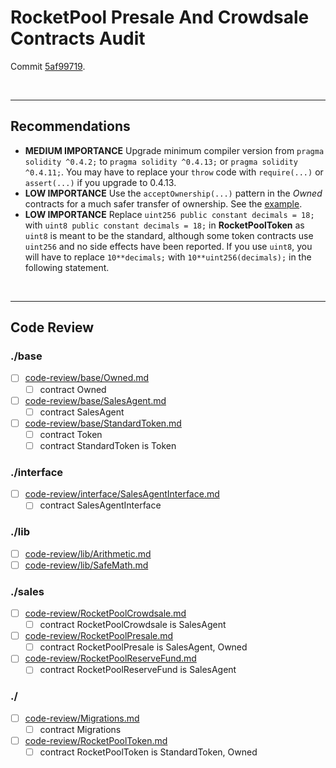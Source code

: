 # RocketPool Presale And Crowdsale Contracts Audit

Commit [5af99719](https://github.com/darcius/rocketpool-crowdsale/tree/5af997191a939a5a3f9ea38a696da155e53455f6).

<br />

<hr />

## Recommendations

* **MEDIUM IMPORTANCE** Upgrade minimum compiler version from `pragma solidity ^0.4.2;` to `pragma solidity ^0.4.13;` or `pragma solidity ^0.4.11;`.
  You may have to replace your `throw` code with `require(...)` or `assert(...)` if you upgrade to 0.4.13.
* **LOW IMPORTANCE** Use the `acceptOwnership(...)` pattern in the *Owned* contracts for a much safer transfer of ownership.
  See the [example](https://github.com/openanx/OpenANXToken/blob/master/contracts/Owned.sol#L51-L55).
* **LOW IMPORTANCE** Replace `uint256 public constant decimals = 18;` with `uint8 public constant decimals = 18;` in **RocketPoolToken** as `uint8`
  is meant to be the standard, although some token contracts use `uint256` and no side effects have been reported. If you use `uint8`, you will
  have to replace `10**decimals;` with `10**uint256(decimals);` in the following statement.

<br />

<hr />

## Code Review

### ./base
* [ ] [code-review/base/Owned.md](code-review/base/Owned.md)
  * [ ] contract Owned
* [ ] [code-review/base/SalesAgent.md](code-review/base/SalesAgent.md)
  * [ ] contract SalesAgent
* [ ] [code-review/base/StandardToken.md](code-review/base/StandardToken.md)
  * [ ] contract Token
  * [ ] contract StandardToken is Token

### ./interface

* [ ] [code-review/interface/SalesAgentInterface.md](code-review/interface/SalesAgentInterface.md)
  * [ ] contract SalesAgentInterface

### ./lib

* [ ] [code-review/lib/Arithmetic.md](code-review/lib/Arithmetic.md)
* [ ] [code-review/lib/SafeMath.md](code-review/lib/SafeMath.md)

### ./sales
* [ ] [code-review/RocketPoolCrowdsale.md](code-review/RocketPoolCrowdsale.md)
  * [ ] contract RocketPoolCrowdsale is SalesAgent
* [ ] [code-review/RocketPoolPresale.md](code-review/RocketPoolPresale.md)
  * [ ] contract RocketPoolPresale is SalesAgent, Owned
* [ ] [code-review/RocketPoolReserveFund.md](code-review/RocketPoolReserveFund.md)
  * [ ] contract RocketPoolReserveFund is SalesAgent

### ./

* [ ] [code-review/Migrations.md](code-review/Migrations.md)
  * [ ] contract Migrations
* [ ] [code-review/RocketPoolToken.md](code-review/RocketPoolToken.md)
  * [ ] contract RocketPoolToken is StandardToken, Owned